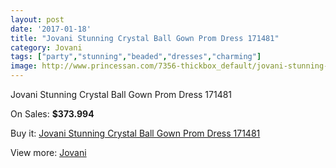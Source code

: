 ```yaml
---
layout: post
date: '2017-01-18'
title: "Jovani Stunning Crystal Ball Gown Prom Dress 171481"
category: Jovani
tags: ["party","stunning","beaded","dresses","charming"]
image: http://www.princessan.com/7356-thickbox_default/jovani-stunning-crystal-ball-gown-prom-dress-171481.jpg
---
```

Jovani Stunning Crystal Ball Gown Prom Dress 171481

On Sales: **$373.994**
<a href="https://www.princessan.com/en/jovani/3255-jovani-stunning-crystal-ball-gown-prom-dress-171481.html"><amp-img layout="responsive" width="600" height="600" src="//www.princessan.com/7356-thickbox_default/jovani-stunning-crystal-ball-gown-prom-dress-171481.jpg" alt="Jovani Stunning Crystal Ball Gown Prom Dress 171481 0" /></a>
<a href="https://www.princessan.com/en/jovani/3255-jovani-stunning-crystal-ball-gown-prom-dress-171481.html"><amp-img layout="responsive" width="600" height="600" src="//www.princessan.com/7357-thickbox_default/jovani-stunning-crystal-ball-gown-prom-dress-171481.jpg" alt="Jovani Stunning Crystal Ball Gown Prom Dress 171481 1" /></a>
<a href="https://www.princessan.com/en/jovani/3255-jovani-stunning-crystal-ball-gown-prom-dress-171481.html"><amp-img layout="responsive" width="600" height="600" src="//www.princessan.com/7358-thickbox_default/jovani-stunning-crystal-ball-gown-prom-dress-171481.jpg" alt="Jovani Stunning Crystal Ball Gown Prom Dress 171481 2" /></a>
<a href="https://www.princessan.com/en/jovani/3255-jovani-stunning-crystal-ball-gown-prom-dress-171481.html"><amp-img layout="responsive" width="600" height="600" src="//www.princessan.com/7359-thickbox_default/jovani-stunning-crystal-ball-gown-prom-dress-171481.jpg" alt="Jovani Stunning Crystal Ball Gown Prom Dress 171481 3" /></a>

Buy it: [Jovani Stunning Crystal Ball Gown Prom Dress 171481](https://www.princessan.com/en/jovani/3255-jovani-stunning-crystal-ball-gown-prom-dress-171481.html "Jovani Stunning Crystal Ball Gown Prom Dress 171481")

View more: [Jovani](https://www.princessan.com/en/26-jovani "Jovani")
